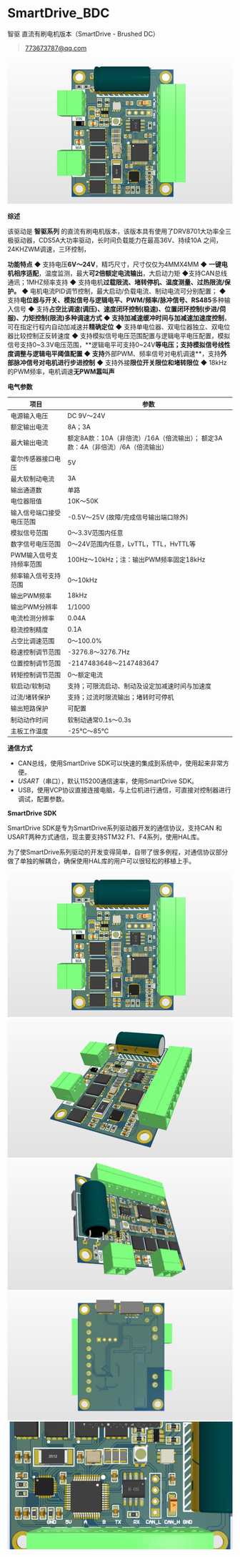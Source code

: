 # SmartDrive_BDC
智驱 直流有刷电机版本（SmartDrive - Brushed DC）

> 773673787@qq.com

![](img/SmartDrive_BDC_1.jpg)



**综述**

该驱动是 **智驱系列** 的直流有刷电机版本，该版本具有使用了DRV8701大功率全三极驱动器，CDS5A大功率驱动，长时间负载能力在最高36V、持续10A 之间，24KHZWM调速，三环控制，

**功能特点**
◆ 支持电压**6V～24V**，精巧尺寸，尺寸仅仅为4MMX4MM
◆ **一键电机相序适配**，温度监测，最大**可2倍额定电流输出**，大启动力矩
◆支持CAN总线通讯；1MHZ频率支持
◆ 支持电机**过载限流、堵转停机、温度测量、过热限流/保护。**
◆ 电机电流PID调节控制，最大启动/负载电流、制动电流可分别配置；
◆ 支持**电位器与开关、模拟信号与逻辑电平、PWM/频率/脉冲信号、RS485**多种输入信号
◆ 支持**占空比调速(调压)、速度闭环控制(稳速)、位置闭环控制(步进/伺服)、力矩控制(限流)**多种调速方式
◆ 支持**加减速缓冲时间与加减速加速度控制**，可在指定行程内自动加减速并**精确定位**
◆ 支持单电位器、双电位器独立、双电位器比较控制正反转速度
◆ 支持模拟信号电压范围配置与逻辑电平电压配置，模拟信号支持0~3.3V电压范围，**逻辑电平可支持0~24V**等电压；支持模拟信号线性度调整与逻辑电平阈值配置
◆ 支持**外部PWM、频率信号对电机调速**，支持**外部脉冲信号对电机进行步进控制**
◆ 支持外接**限位开关限位和堵转限位**
◆ 18kHz的PWM频率，电机调速**无PWM嚣叫声**

**电气参数**

| **项目**                 | **参数**                                                     |
| ------------------------ | ------------------------------------------------------------ |
| 电源输入电压             | DC 9V～24V                                                   |
| 额定输出电流             | 8A；3A                                                       |
| 最大输出电流             | 额定8A款：10A（非倍流）/16A（倍流输出）； 额定3A款：4A（非倍流）/6A（倍流输出） |
| 霍尔传感器接口电压       | 5V                                                           |
| 最大软制动电流           | 3A                                                           |
| 输出通道数               | 单路                                                         |
| 电位器阻值               | 10K～50K                                                     |
| 输入信号端口接受电压范围 | -0.5V～25V (故障/完成信号输出端口除外)                       |
| 模拟信号范围             | 0～3.3V范围内任意                                            |
| 数字信号电压范围         | 0～24V范围内任意，LvTTL，TTL，HvTTL等                        |
| PWM输入信号支持频率范围  | 100Hz～10kHz；注：输出PWM频率固定18kHz                       |
| 频率输入信号支持范围     | 0～10kHz                                                     |
| 输出PWM频率              | 18kHz                                                        |
| 输出PWM分辨率            | 1/1000                                                       |
| 电流检测分辨率           | 0.04A                                                        |
| 稳流控制精度             | 0.1A                                                         |
| 占空比调速范围           | 0～100.0%                                                    |
| 稳速控制调节范围         | -3276.8～3276.7Hz                                            |
| 位置控制调节范围         | -2147483648～2147483647                                      |
| 转矩控制调节范围         | 0～额定电流                                                  |
| 软启动/软制动            | 支持；可限流启动、制动及设定加减速时间与加速度               |
| 过流/堵转保护            | 支持；过流时限流输出；堵转时可停机                           |
| 输出短路保护             | 可配置                                                       |
| 制动动作时间             | 软制动通常0.1s～0.3s                                         |
| 主板工作温度             | -25℃～85℃                                                    |

**通信方式**

- CAN总线，使用SmartDrive SDK可以快速的集成到系统中，使用起来非常方便。
- *USART*（串口），默认115200通信速率，使用SmartDrive SDK。
- USB，使用VCP协议直接连接电脑，与上位机进行通信，可直接对控制器进行调试，配置参数。


**SmartDrive SDK**

SmartDrive SDK是专为SmartDrive系列驱动器开发的通信协议，支持CAN 和 USART两种方式通信，现主要支持STM32 F1、F4系列，使用HAL库。

为了使SmartDrive系列驱动的开发变得简单，自带了很多例程，对通信协议部分做了单独的解耦合，确保使用HAL库的用户可以很轻松的移植上手。 

![](img/SmartDrive_BDC_1.jpg)
![](img/SmartDrive_BDC_2.jpg)
![](img/SmartDrive_BDC_3.jpg)
![](img/SmartDrive_BDC_4.jpg)
![](img/SmartDrive_BDC_5.jpg)